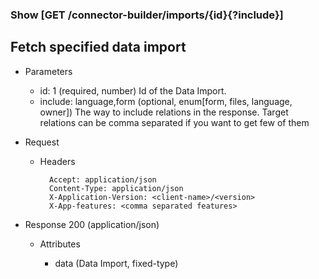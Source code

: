 ### Show [GET /connector-builder/imports/{id}{?include}]

## Fetch specified data import

+ Parameters
    + id: 1 (required, number) 
        Id of the Data Import.
    + include: language,form (optional, enum[form, files, language, owner])
            The way to include relations in the response. Target relations can be comma separated if you want to get few of them

+ Request
    + Headers

            Accept: application/json
            Content-Type: application/json
            X-Application-Version: <client-name>/<version>
            X-App-features: <comma separated features>

+ Response 200 (application/json)

    + Attributes
    
        + data (Data Import, fixed-type)

<!-- include(../../error_responses.md) -->
